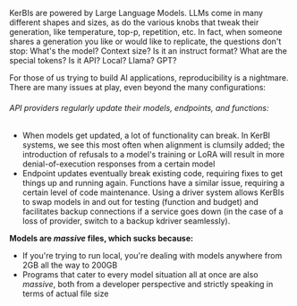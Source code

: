 KerBIs are powered by Large Language Models. LLMs come in many different shapes and sizes, as do the various knobs that tweak their generation, like temperature, top-p, repetition, etc. In fact, when someone shares a generation you like or would like to replicate, the questions don't stop: What's the model? Context size? Is it an instruct format? What are the special tokens? Is it API? Local? Llama? GPT? 

For those of us trying to build AI applications, reproducibility is a nightmare. There are many issues at play, even beyond the many configurations:
###### API providers regularly update their models, endpoints, and functions:
- When models get updated, a lot of functionality can break. In KerBI systems, we see this most often when alignment is clumsily added; the introduction of refusals to a model's training or LoRA will result in more denial-of-execution responses from a certain model
- Endpoint updates eventually break existing code, requiring fixes to get things up and running again. Functions have a similar issue, requiring a certain level of code maintenance.
Using a driver system allows KerBIs to swap models in and out for testing (function and budget) and facilitates backup connections if a service goes down (in the case of a loss of provider, switch to a backup kdriver seamlessly).

**Models are *massive* files, which sucks because:**
- If you're trying to run local, you're dealing with models anywhere from 2GB all the way to 200GB
- Programs that cater to every model situation all at once are also *massive*, both from a developer perspective and strictly speaking in terms of actual file size
